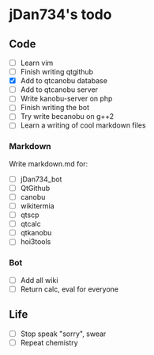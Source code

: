 # jDan734's todo
## Code
* [ ] Learn vim
* [ ] Finish writing qtgithub
* [x] Add to qtcanobu database
* [ ] Add to qtcanobu server
* [ ] Write kanobu-server on php
* [ ] Finish writing the bot
* [ ] Try write becanobu on g++2
* [ ] Learn a writing of cool markdown files

### Markdown
Write markdown.md for:
* [ ] jDan734_bot
* [ ] QtGithub
* [ ] canobu
* [ ] wikitermia
* [ ] qtscp
* [ ] qtcalc
* [ ] qtkanobu
* [ ] hoi3tools

### Bot
* [ ] Add all wiki
* [ ] Return calc, eval for everyone

## Life
* [ ] Stop speak "sorry", swear
* [ ] Repeat chemistry
